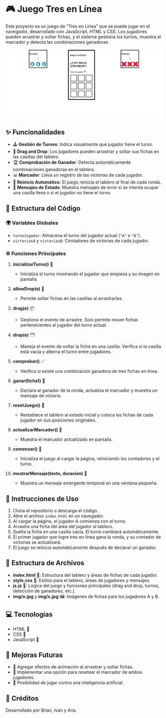 # 🎮 Juego Tres en Línea

Este proyecto es un juego de "Tres en Línea" que se puede jugar en el navegador, desarrollado con JavaScript, HTML y CSS. Los jugadores pueden arrastrar y soltar fichas, y el sistema gestiona los turnos, muestra el marcador y detecta las combinaciones ganadoras.

![Ejemplo del juego](assets/Animation.gif)

## ✨ Funcionalidades

- 🕹️ **Gestión de Turnos**: Indica visualmente qué jugador tiene el turno.
- 🎲 **Drag and Drop**: Los jugadores pueden arrastrar y soltar sus fichas en las casillas del tablero.
- 🏆 **Comprobación de Ganador**: Detecta automáticamente combinaciones ganadoras en el tablero.
- 📊 **Marcador**: Lleva un registro de las victorias de cada jugador.
- 🔄 **Reinicio Automático**: El juego reinicia el tablero al final de cada ronda.
- 💬 **Mensajes de Estado**: Muestra mensajes de error si se intenta ocupar una casilla llena o si el jugador no tiene el turno.

## 🔧 Estructura del Código

### 🌍 Variables Globales

- `turnoJugador`: Almacena el turno del jugador actual (`"A"` o `"B"`).
- `victoriasA` y `victoriasB`: Contadores de victorias de cada jugador.

### ⚙️ Funciones Principales

1. **inicializarTurno()** 🎉
   - Inicializa el turno mostrando el jugador que empieza y su imagen en pantalla.

2. **allowDrop(e)** 🚧
   - Permite soltar fichas en las casillas al arrastrarlas.

3. **drag(e)** 📦
   - Gestiona el evento de arrastre. Solo permite mover fichas pertenecientes al jugador del turno actual.

4. **drop(e)** 🗂️
   - Maneja el evento de soltar la ficha en una casilla. Verifica si la casilla está vacía y alterna el turno entre jugadores.

5. **comprobar()** ✅
   - Verifica si existe una combinación ganadora de tres fichas en línea.

6. **ganar(ficha1)** 🏅
   - Declara al ganador de la ronda, actualiza el marcador y muestra un mensaje de victoria.

7. **resetJuego()** 🔄
   - Restablece el tablero al estado inicial y coloca las fichas de cada jugador en sus posiciones originales.

8. **actualizarMarcador()** 🧮
   - Muestra el marcador actualizado en pantalla.

9. **comenzar()** 🚀
   - Inicializa el juego al cargar la página, reiniciando los contadores y el turno.

10. **mostrarMensaje(texto, duracion)** 💬
    - Muestra un mensaje emergente temporal en una ventana pequeña.

## 📄 Instrucciones de Uso

1. Clona el repositorio o descarga el código.
2. Abre el archivo `index.html` en un navegador.
3. Al cargar la página, el jugador A comienza con el turno.
4. Arrastra una ficha del área del jugador al tablero.
5. Suelta la ficha en una casilla vacía. El turno cambiará automáticamente.
6. El primer jugador que logre tres en línea gana la ronda, y su contador de victorias se actualizará.
7. El juego se reinicia automáticamente después de declarar un ganador.

## 📂 Estructura de Archivos

- **index.html** 📄: Estructura del tablero y áreas de fichas de cada jugador.
- **style.css** 🎨: Estilos para el tablero, áreas de jugadores y mensajes.
- **js.js** 🚀: Lógica del juego y funciones principales (drag and drop, turnos, detección de ganadores, etc.).
- **img/o.jpg** y **img/x.jpg** 🖼️: Imágenes de fichas para los jugadores A y B.

## 💻 Tecnologías

- HTML 🧱
- CSS 🎨
- JavaScript 📜

## 🚀 Mejoras Futuras

- 💫 Agregar efectos de animación al arrastrar y soltar fichas.
- 🔢 Implementar una opción para resetear el marcador de ambos jugadores.
- 🤖 Posibilidad de jugar contra una inteligencia artificial.

## 🙌 Créditos

Desarrollado por Brian, Ivan y Ana.
